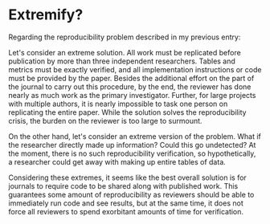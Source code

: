 # Extremify?
Regarding the reproducibility problem described in my previous entry:

Let's consider an extreme solution. All work must be replicated before publication by more than three independent researchers. Tables and metrics must be exactly verified, and all implementation instructions or code must be provided by the paper. Besides the additional effort on the part of the journal to carry out this procedure, by the end, the reviewer has done nearly as much work as the primary investigator. Further, for large projects with multiple authors, it is nearly impossible to task one person on replicating the entire paper. While the solution solves the reproducibility crisis, the burden on the reviewer is too large to surmount. 

On the other hand, let's consider an extreme version of the problem. What if the researcher directly made up information? Could this go undetected? At the moment, there is no such reproducibility verification, so hypothetically, a researcher could get away with making up entire tables of data. 

Considering these extremes, it seems like the best overall solution is for journals to require code to be shared along with published work. This guarantees some amount of reproducibility as reviewers should be able to immediately run code and see results, but at the same time, it does not force all reviewers to spend exorbitant amounts of time for verification.

